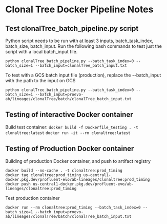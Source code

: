 # Clonal Tree Docker Pipeline Notes

## Test clonalTree_batch_pipeline.py script

Python script needs to be run with at least 3 inputs, batch_task_index, batch_size, batch_input. Run the following bash commands to test just the script with a local batch_input file.
```
python clonalTree_batch_pipeline.py --batch_task_index=0 --batch_size=1 --batch_input=clonalTree_batch_input.txt
```

To test with a GCS batch input file (production), replace the --batch_input with the path to the input on GCS
```
python clonalTree_batch_pipeline.py --batch_task_index=0 --batch_size=1 --batch_input=proevo-ab/lineages/clonalTree/batch/clonalTree_batch_input.txt
```

## Testing of interactive Docker container
Build test container: 
```docker build -f Dockerfile_testing . -t clonaltree:latest```
```docker run -it --rm clonaltree:latest```

## Testing of Production Docker container

Building of production Docker container, and push to artifact registry
```
docker build --no-cache . -t clonaltree:prod_timing
docker tag clonaltree:prod_timing us-central1-docker.pkg.dev/profluent-evo/ab-lineages/clonaltree:prod_timing
docker push us-central1-docker.pkg.dev/profluent-evo/ab-lineages/clonaltree:prod_timing
```

Test production container
```
docker run --rm clonaltree:prod_timing --batch_task_index=0 --batch_size=1 --batch_input=proevo-ab/lineages/clonalTree/batch/clonalTree_batch_input.txt
```
